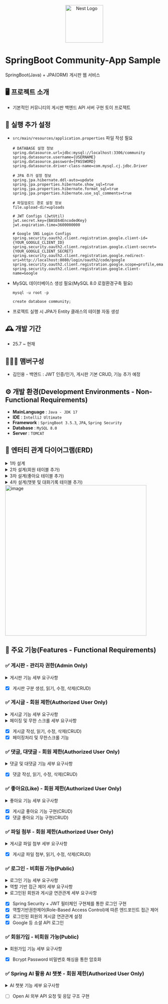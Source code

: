 <p align="center">
  <a href="https://spring.io/projects/spring-boot" target="blank"><img src="https://spring.io/img/projects/spring-boot.svg" width="120" alt="Nest Logo" /></a>
</p>

# SpringBoot Community-App Sample
SpringBoot(Java) + JPA(ORM) 게시판 웹 서비스

## 🖥️ 프로젝트 소개
- 기본적인 커뮤니티의 게시판 백엔드 API 서버 구현 토이 프로젝트

## 🚧 실행 추가 설정
- `src/main/resources/application.properties` 파일 작성 필요
    ```
    # DATABASE 설정 정보
    spring.datasource.url=jdbc:mysql://localhost:3306/community
    spring.datasource.username={USERNAME}
    spring.datasource.password={PASSWORD}
    spring.datasource.driver-class-name=com.mysql.cj.jdbc.Driver
    
    # JPA 추가 설정 정보
    spring.jpa.hibernate.ddl-auto=update
    spring.jpa.properties.hibernate.show_sql=true
    spring.jpa.properties.hibernate.format_sql=true
    spring.jpa.properties.hibernate.use_sql_comments=true
    
    # 파일업로드 경로 설정 정보
    file.upload-dir=uploads

    # JWT Configs (JwtUtil)
    jwt.secret.key={BASE64EncodedKey}
    jwt.expiration.time=3600000000

    # Google SNS Login Configs
    spring.security.oauth2.client.registration.google.client-id={YOUR_GOOGLE_CLIENT_ID}
    spring.security.oauth2.client.registration.google.client-secret={YOUR_GOOGLE_CLIENT_SECRET}
    spring.security.oauth2.client.registration.google.redirect-uri=http://localhost:8080/login/oauth2/code/google
    spring.security.oauth2.client.registration.google.scope=profile,email
    spring.security.oauth2.client.registration.google.client-name=Google
    ```
- MySQL 데이터베이스 생성 필요(MySQL 8.0 로컬환경구축 필요)
  ```
  mysql -u root -p
  ```
  ```
  create database community;
  ```
- 프로젝트 실행 시 JPA가 Entity 클래스의 테이블 자동 생성 

## 🕰️ 개발 기간
* 25.7 ~ 현재

## 🧑‍🤝‍🧑 맴버구성
- 김인용 - 백엔드 : JWT 인증/인가, 게시판 기본 CRUD, 기능 추가 예정

## ⚙️ 개발 환경(Development Environments - Non-Functional Requirements)
- **MainLanguage** : `Java - JDK 17`
- **IDE** : `IntelliJ Ultimate`
- **Framework** : `SpringBoot 3.5.3`, `JPA`, `Spring Security`
- **Database** : `MySQL 8.0`
- **Server** : `TOMCAT`

## 📰 엔터티 관계 다이어그램(ERD)
<details>
  <summary>1차 설계</summary>
<img width="450" height="480" alt="스크린샷 2025-07-22 095849" src="https://github.com/user-attachments/assets/f153ba9d-a159-42d6-b1e0-7fdc791afe39" />
  
  ```
  erDiagram
    BOARD {
        long id PK "board_id"
        string title
        datetime createdAt
        datetime updatedAt
    }

    ARTICLE {
        long id PK "article_id"
        string title
        string content
        long board_id FK
        datetime createdAt
        datetime updatedAt
    }

    COMMENT {
        long id PK "comment_id"
        string content
        long article_id FK
        long parent_comment_id FK
        datetime createdAt
        datetime updatedAt
    }

    FILE {
        long id PK "file_id"
        string originalFileName
        string storedFileName
        string filePath
        long article_id FK
        datetime createdAt
        datetime updatedAt
    }

    BOARD ||--o{ ARTICLE : hasArticle
    ARTICLE ||--o{ COMMENT : hasComment
    ARTICLE ||--o{ FILE : hasFile
    COMMENT |o--o{ COMMENT : hasReply
  ```
</details>

<details>
  <img width="450" height="480" alt="스크린샷 2025-07-22 213259" src="https://github.com/user-attachments/assets/20fcd210-b6a4-42df-aa08-e567e6a284fc" />

  <summary>2차 설계(회원 테이블 추가)</summary>
  
  ```
  erDiagram
      USER {
          long id PK "user_id"
          string username UK
          string nickname
          string password
          string email UK
          enum user_role
          datetime created_at
          datetime modified_at
      }
  
      BOARD {
          long id PK "board_id"
          string title
          datetime created_at
          datetime modified_at
      }
  
      ARTICLE {
          long id PK "article_id"
          string title
          string content
          long board_id FK
          long user_id FK
          datetime created_at
          datetime modified_at
      }
  
      COMMENT {
          long id PK "comment_id"
          string content
          long article_id FK
          long parent_comment_id FK
          datetime created_at
          datetime modified_at
      }
  
      FILE {
          long id PK "file_id"
          string original_file_name
          string stored_file_name
          string file_path
          long article_id FK
          datetime created_at
          datetime modified_at
      }
  
      USER ||--o{ ARTICLE : creates
      BOARD ||--o{ ARTICLE : belongs_to
      ARTICLE ||--o{ COMMENT : has_comment
      ARTICLE ||--o{ FILE : has_file
      COMMENT |o--o{ COMMENT : replies_to
  ```
</details>
<details>
    <img width="450" height="480" alt="image" src="https://github.com/user-attachments/assets/84c6cb57-f496-40e3-bd73-eed7d0648afd" />

  <summary>3차 설계(좋아요 테이블 추가)</summary>

  ```
  erDiagram
      USER {
          long id PK "user_id"
          string username UK
          string nickname
          string password
          string email UK
          enum user_role
          datetime created_at
          datetime modified_at
      }
  
      BOARD {
          long id PK "board_id"
          string title
          datetime created_at
          datetime modified_at
      }
  
      ARTICLE {
          long id PK "article_id"
          string title
          string content
          long board_id FK
          long user_id FK
          datetime created_at
          datetime modified_at
      }
  
      COMMENT {
          long id PK "comment_id"
          string content
          long article_id FK
          long parent_comment_id FK
          datetime created_at
          datetime modified_at
      }
  
      FILE {
          long id PK "file_id"
          string original_file_name
          string stored_file_name
          string file_path
          long article_id FK
          datetime created_at
          datetime modified_at
      }
  
      USER ||--o{ ARTICLE : creates
      BOARD ||--o{ ARTICLE : belongs_to
      ARTICLE ||--o{ COMMENT : has_comment
      ARTICLE ||--o{ FILE : has_file
      COMMENT |o--o{ COMMENT : replies_to
  ```
</details>

<details>
  <summary>4차 설계(챗봇 및 대화기록 테이블 추가)</summary>
  
  ```
erDiagram
    USER {
        long id PK "user_id"
        string username UK
        string nickname
        string password
        string email UK
        enum user_role
        datetime created_at
        datetime modified_at
    }

    BOARD {
        long id PK "board_id"
        string title
        datetime created_at
        datetime modified_at
    }

    ARTICLE {
        long id PK "article_id"
        string title
        string content
        long board_id FK
        long user_id FK
        datetime created_at
        datetime modified_at
    }

    COMMENT {
        long id PK "comment_id"
        string content
        long article_id FK
        long parent_comment_id FK
        datetime created_at
        datetime modified_at
    }

    FILE {
        long id PK "file_id"
        string original_file_name
        string stored_file_name
        string file_path
        long article_id FK
        datetime created_at
        datetime modified_at
    }

    ARTICLE_LIKE {
        long id PK "article_like_id"
        long user_id FK
        long article_id FK
        datetime created_at
        datetime modified_at
    }

    COMMENT_LIKE {
        long id PK "comment_like_id"
        long user_id FK
        long comment_id FK
        datetime created_at
        datetime modified_at
    }

    CHAT_ROOM {
        long chat_room_id PK "chat_room_id"
        long user_id FK
        string title
        string model_used
        datetime created_at
        datetime modified_at
    }

    CHAT_DIALOG {
        long chat_dialog_id PK "chat_dialog_id"
        long chat_room_id FK
        enum sender_type
        text content
        datetime timestamp
        int token_count
        datetime created_at
        datetime modified_at
    }

    USER ||--o{ ARTICLE : creates
    BOARD ||--o{ ARTICLE : belongs_to
    ARTICLE ||--o{ COMMENT : has_comment
    ARTICLE ||--o{ FILE : has_file
    COMMENT |o--o{ COMMENT : replies_to

    USER ||--o{ ARTICLE_LIKE : likes
    ARTICLE ||--o{ ARTICLE_LIKE : is_liked_by

    USER ||--o{ COMMENT_LIKE : likes
    COMMENT ||--o{ COMMENT_LIKE : is_liked_by

    USER ||--o{ CHAT_ROOM : owns
    CHAT_ROOM ||--o{ CHAT_DIALOG : contains
  ```
</details>
<img width="450" height="480" alt="image" src="https://github.com/user-attachments/assets/31cb1020-d486-4e5b-b9fc-bc71ebb82dac" />

## 📌 주요 기능(Features - Functional Requirements)
### ✅ 게시판 - 관리자 권한(Admin Only)
<details>
  <summary>게시판 기능 세부 요구사항</summary>
  
  ```
  1. 시스템은 여러 종류의 게시판을 생성, 조회, 수정, 삭제할 수 있도록 지원해야 한다.
  2. 게시판의 생성, 수정, 삭제 기능은 시스템 관리자 권한을 가진 사용자만 수행할 수 있도록 접근이 제어되어야 한다.
  3. 게시판 목록 조회 및 상세 조회 기능은 로그인한 사용자라면 누구나 접근할 수 있어야 한다.
  ```
</details>

- [x] 게시판 구분 생성, 읽기, 수정, 삭제(CRUD)

### ✅ 게시글 - 회원 제한(Authorized User Only)
<details>
  <summary>게시글 기능 세부 요구사항</summary>

  ```
  1. 사용자는 특정 게시판에 게시글을 작성, 조회, 수정, 삭제할 수 있어야 한다.
  2. 게시글 작성 시, 작성자는 현재 로그인한 사용자로 자동 지정되어야 한다.
  3. 게시글의 수정 및 삭제는 해당 게시글을 작성한 본인만 가능해야 한다.
  4. 게시글 조회 시 게시글의 제목, 내용뿐만 아니라 작성자 정보, 소속 게시판, 좋아요 수, 댓글, 첨부 파일 등의 관련 정보를 함께 확인할 수 있어야 한다.
  ```
</details>

<details>
  <summary>페이징 및 무한 스크롤 세부 요구사항</summary>

  ```
  1. 게시글 목록은 페이지 단위로 조회되어야 하며, 클라이언트는 페이지 번호, 페이지당 항목 수, 정렬 기준을 지정하여 요청할 수 있어야 한다.
  2. 시스템은 요청된 페이징 정보에 따라 게시글 목록과 함께 전체 항목 수, 전체 페이지 수, 현재 페이지 번호 등의 메타데이터를 응답해야 한다.
  3. 무한 스크롤을 구현하기 위해 클라이언트가 연속적으로 다음 페이지를 요청할 수 있도록 지원한다.
  ```
</details>

- [x] 게시글 작성, 읽기, 수정, 삭제(CRUD)
- [x] 페이징처리 및 무한스크롤 기능

### ✅ 댓글, 대댓글 - 회원 제한(Authorized User Only)
<details>
  <summary>댓글 및 대댓글 기능 세부 요구사항</summary>

  ```
  1. 사용자는 게시글에 댓글을 작성, 조회, 수정, 삭제할 수 있어야 한다.
  2. 댓글에 또 다른 댓글(대댓글)을 작성할 수 있는 계층형 구조를 지원해야 한다.
  3. 댓글 작성 시, 작성자는 현재 로그인한 사용자로 자동 지정되어야 한다.
  4. 댓글의 수정 및 삭제는 해당 댓글을 작성한 본인만 가능해야 한다.
  5. 대댓글은 해당 부모 댓글과 동일한 게시글에 속해야 한다.
  ```
</details>

- [x] 댓글 작성, 읽기, 수정, 삭제(CRUD)

### ✅ 좋아요(Like) - 회원 제한(Authorized User Only)
<details>
  <summary>좋아요 기능 세부 요구사항</summary>

  ```
  1. 사용자는 게시글에 '좋아요'를 누르거나 취소할 수 있어야 한다.
  2. 게시글별로 총 '좋아요' 수를 계산하여 표시할 수 있어야 한다.
  3. 동일 사용자가 동일 게시글에 여러 번 '좋아요'를 누를 수 없어야 한다 (토글 기능).
  4. '좋아요' 기능은 로그인한 사용자만 사용할 수 있어야 한다.
  ```
</details>

- [x] 게시글 좋아요 기능 구현(CRUD)
- [x] 댓글 좋아요 기능 구현(CRUD)

### ✅ 파일 첨부 - 회원 제한(Authorized User Only)
<details>
  <summary>게시글 파일 첨부 세부 요구사항</summary>

  ```
  1. 사용자는 게시글 작성 시 하나 이상의 파일을 첨부할 수 있어야 한다.
  2. 첨부된 파일은 서버에 안전하게 저장되고 관리되어야 한다.
  3. 게시글 조회 시 첨부된 파일 목록을 확인할 수 있어야 하며, 해당 파일을 다운로드할 수 있어야 한다.
  4. 첨부 파일은 게시글과 함께 관리(생성, 수정, 삭제)되어야 한다.
  ```
</details>

- [x] 게시글 파일 첨부, 읽기, 수정, 삭제(CRUD)

### ✅ 로그인 - 비회원 가능(Public)
<details>
  <summary>로그인 기능 세부 요구사항</summary>

  ```
  1. 사용자는 아이디와 비밀번호를 통해 시스템에 로그인할 수 있어야 한다.
  2. 로그인 성공 시, 클라이언트는 API 요청 시 인증에 사용할 JWT(JSON Web Token)를 발급받아야 한다.
  3. 시스템은 JWT를 검증하여 유효한 사용자인지 판단해야 한다.
  4. JWT는 세션 상태를 서버에 유지하지 않는 무상태(stateless) 방식으로 인증을 처리한다.
  5. 비밀번호는 안전하게 암호화되어 관리되어야 한다.
  6. 클라이언트(웹 또는 모바일 앱)는 로그인 응답 바디에서 JWT를 받아 저장하고, 모든 후속 요청 헤더에 JWT를 포함하여 전송해야 한다.
  ```
</details>
<details>
  <summary>역할 기반 접근 제어 세부 요구사항</summary>

  ```
  1. 시스템은 사용자에게 관리자(`ADMIN`), 일반 사용자(`USER`)와 같은 고정된 역할을 부여하고 관리할 수 있어야 한다.
  2. 로그인한 사용자만이 대부분의 서비스 기능에 접근할 수 있도록 제어해야 한다.
  3. 특정 기능(예: 게시판 생성, 수정, 삭제)은 관리자 역할의 사용자만 접근할 수 있도록 제어되어야 한다.
  4. 역할에 따른 접근 제어는 시스템의 URL 패턴 수준과 개별 메서드 호출 수준 모두에서 적용 가능해야 한다.
  ```
</details>
<details>
  <summary>로그인된 회원과 게시글 연관관계 세부 요구사항</summary>

  ```
1. 게시글은 반드시 이를 작성한 사용자와 연결되어야 한다.
2. 게시글을 조회할 때, 해당 게시글을 작성한 사용자의 정보(ID, 닉네임)를 함께 확인할 수 있어야 한다.
3. 게시글의 생성, 수정, 삭제와 같은 작업 시 현재 로그인한 사용자가 유효한 작성자인지 자동으로 확인하고 연결해야 한다.
  ```
</details>

- [x] Spring Security + JWT 필터체인 구현체를 통한 로그인 구현
- [x] 역할기반권한제어(Role-Based Access Control)에 따른 엔드포인트 접근 제어
- [x] 로그인된 회원의 게시글 연관관계 설정
- [x] Google 등 소셜 API 로그인

### ✅ 회원가입 - 비회원 가능(Public)
<details>
  <summary>회원가입 기능 세부 요구사항</summary>

  ```
1. 새로운 사용자는 아이디, 비밀번호, 닉네임, 이메일을 제공하여 회원가입할 수 있어야 한다.
2. 아이디, 이메일, 닉네임은 시스템 내에서 중복될 수 없으며, 중복 시 적절한 오류 메시지를 제공해야 한다.
3. 사용자 비밀번호는 데이터베이스에 저장되기 전에 강력한 해싱 알고리즘을 사용하여 안전하게 암호화되어야 한다.
4. 회원가입된 사용자에게는 기본적으로 일반 사용자 역할을 부여해야 한다.
  ```
</details>

- [x] Bcrypt Password 비밀번호 해싱을 통한 암호화

### ✅ Spring AI 활용 AI 챗봇 - 회원 제한(Authorized User Only)
<details>
  <summary>AI 챗봇 기능 세부 요구사항</summary>

  ```
1. 로그인한 사용자(회원)는 AI 챗봇과 대화할 수 있어야 한다.
2. 사용자는 챗봇에게 텍스트 기반 질문을 전송할 수 있어야 한다.
3. 챗봇은 사용자의 질문에 대한 응답을 텍스트 형태로 제공해야 한다.
4. 챗봇과의 대화는 Spring AI 프레임워크를 활용하여 OpenAI의 특정 모델(예: GPT-3.5 Turbo)과 연동되어야 한다.
5. 챗봇과의 상호작용은 RESTful API 엔드포인트를 통해 이루어져야 한다.
6. 챗봇과의 대화 내용은 향후 특정 목적(예: 기록, 학습)을 위해 저장될 수 있는 구조를 고려한다.
  ```
</details>

- [ ] Open AI 외부 API 요청 및 응답 구조 구현
